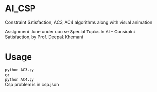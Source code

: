 # AI_CSP
Constraint Satisfaction, AC3, AC4 algorithms along with visual animation  

Assignment done under course Special Topics in AI - Constraint Satisfaction, by Prof. Deepak Khemani  

# Usage
`python AC3.py`  
or  
`python AC4.py`  
Csp problem is in csp.json

